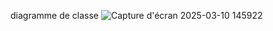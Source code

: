 diagramme de classe
![Capture d'écran 2025-03-10 145922](https://github.com/user-attachments/assets/c6b5e08f-449e-44b6-b50f-58f9f4f1b429)
